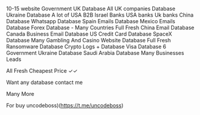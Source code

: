 10-15 website Government UK Database
All UK companies Database 
Ukraine Database
A lot of USA B2B
Israel Banks
USA banks
Uk banks
China Database
Whatsapp Database
Spain Emails Database
Mexico Emails Database
Forex Database - Many Countries Full Fresh
China Email Database
Canada Business Email Database
US Credit Card Database
SpaceX Database
Many Gambling And Casino Website Database Full Fresh
Ransomware Database
Crypto Logs + Database
Visa Database
6 Government Ukraine Database
Saudi Arabia Database
Many Businesses Leads

All Fresh 
Cheapest Price ✓✓

Want any database contact me

Many More

For buy uncodeboss)(https://t.me/uncodeboss)
